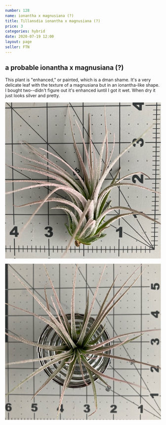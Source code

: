 ```yaml
---
number: 128
name: ionantha x magnusiana (?)
title: Tillansdia ionantha x magnusiana (?)
price: 3
categories: hybrid
date: 2020-07-19 12:00
layout: page
seller: FTN
---
```

## a probable ionantha x magnusiana (?)

This plant is "enhanced," or painted, which is a dman shame. It's a very delicate leaf with the texture of a magnusiana but in an ionantha-like shape. I bought two--didn't figure out it's enhanced iuntil I got it wet. When dry it just looks silver and pretty.

!["Tillandsia ionantha x magnusiana (?)"](/i/IMG_0382.jpeg "Tillandsia ionantha x magnusiana (?)")

!["Tillandsia ionantha x magnusiana (?)"](/i/IMG_0383.jpeg "Tillandsia ionantha x magnusiana (?)")
